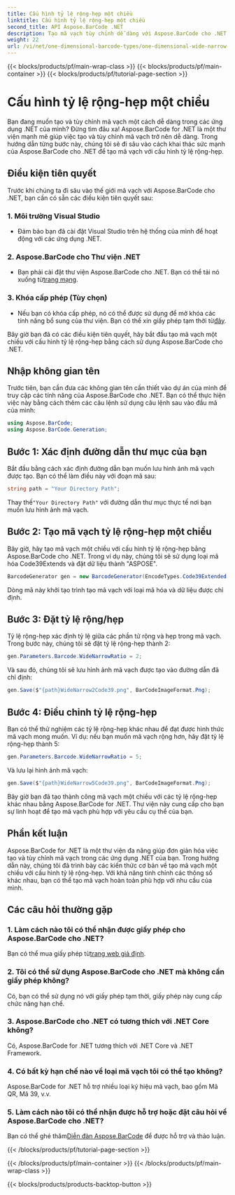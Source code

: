 ```yaml
---
title: Cấu hình tỷ lệ rộng-hẹp một chiều
linktitle: Cấu hình tỷ lệ rộng-hẹp một chiều
second_title: API Aspose.BarCode .NET
description: Tạo mã vạch tùy chỉnh dễ dàng với Aspose.BarCode cho .NET. Hướng dẫn từng bước cho cấu hình tỷ lệ rộng-hẹp một chiều.
weight: 22
url: /vi/net/one-dimensional-barcode-types/one-dimensional-wide-narrow-ratio-configuration/
---
```


{{< blocks/products/pf/main-wrap-class >}}
{{< blocks/products/pf/main-container >}}
{{< blocks/products/pf/tutorial-page-section >}}

# Cấu hình tỷ lệ rộng-hẹp một chiều


Bạn đang muốn tạo và tùy chỉnh mã vạch một cách dễ dàng trong các ứng dụng .NET của mình? Đừng tìm đâu xa! Aspose.BarCode for .NET là một thư viện mạnh mẽ giúp việc tạo và tùy chỉnh mã vạch trở nên dễ dàng. Trong hướng dẫn từng bước này, chúng tôi sẽ đi sâu vào cách khai thác sức mạnh của Aspose.BarCode cho .NET để tạo mã vạch với cấu hình tỷ lệ rộng-hẹp.

## Điều kiện tiên quyết

Trước khi chúng ta đi sâu vào thế giới mã vạch với Aspose.BarCode cho .NET, bạn cần có sẵn các điều kiện tiên quyết sau:

### 1. Môi trường Visual Studio
   - Đảm bảo bạn đã cài đặt Visual Studio trên hệ thống của mình để hoạt động với các ứng dụng .NET.
   
### 2. Aspose.BarCode cho Thư viện .NET
   -  Bạn phải cài đặt thư viện Aspose.BarCode cho .NET. Bạn có thể tải nó xuống từ[trang mạng](https://releases.aspose.com/barcode/net/).

### 3. Khóa cấp phép (Tùy chọn)
   -  Nếu bạn có khóa cấp phép, nó có thể được sử dụng để mở khóa các tính năng bổ sung của thư viện. Bạn có thể xin giấy phép tạm thời từ[đây](https://purchase.aspose.com/temporary-license/).

Bây giờ bạn đã có các điều kiện tiên quyết, hãy bắt đầu tạo mã vạch một chiều với cấu hình tỷ lệ rộng-hẹp bằng cách sử dụng Aspose.BarCode cho .NET.

## Nhập không gian tên

Trước tiên, bạn cần đưa các không gian tên cần thiết vào dự án của mình để truy cập các tính năng của Aspose.BarCode cho .NET. Bạn có thể thực hiện việc này bằng cách thêm các câu lệnh sử dụng câu lệnh sau vào đầu mã của mình:

```csharp
using Aspose.BarCode;
using Aspose.BarCode.Generation;
```

## Bước 1: Xác định đường dẫn thư mục của bạn

Bắt đầu bằng cách xác định đường dẫn bạn muốn lưu hình ảnh mã vạch được tạo. Bạn có thể làm điều này với đoạn mã sau:

```csharp
string path = "Your Directory Path";
```

 Thay thế`"Your Directory Path"` với đường dẫn thư mục thực tế nơi bạn muốn lưu hình ảnh mã vạch.

## Bước 2: Tạo mã vạch tỷ lệ rộng-hẹp một chiều

Bây giờ, hãy tạo mã vạch một chiều với cấu hình tỷ lệ rộng-hẹp bằng Aspose.BarCode cho .NET. Trong ví dụ này, chúng tôi sẽ sử dụng loại mã hóa Code39Extends và đặt dữ liệu thành "ASPOSE".

```csharp
BarcodeGenerator gen = new BarcodeGenerator(EncodeTypes.Code39Extended, "ASPOSE");
```

Dòng mã này khởi tạo trình tạo mã vạch với loại mã hóa và dữ liệu được chỉ định.

## Bước 3: Đặt tỷ lệ rộng/hẹp

Tỷ lệ rộng-hẹp xác định tỷ lệ giữa các phần tử rộng và hẹp trong mã vạch. Trong bước này, chúng tôi sẽ đặt tỷ lệ rộng-hẹp thành 2:

```csharp
gen.Parameters.Barcode.WideNarrowRatio = 2;
```

Và sau đó, chúng tôi sẽ lưu hình ảnh mã vạch được tạo vào đường dẫn đã chỉ định:

```csharp
gen.Save($"{path}WideNarrow2Code39.png", BarCodeImageFormat.Png);
```

## Bước 4: Điều chỉnh tỷ lệ rộng-hẹp

Bạn có thể thử nghiệm các tỷ lệ rộng-hẹp khác nhau để đạt được hình thức mã vạch mong muốn. Ví dụ: nếu bạn muốn mã vạch rộng hơn, hãy đặt tỷ lệ rộng-hẹp thành 5:

```csharp
gen.Parameters.Barcode.WideNarrowRatio = 5;
```

Và lưu lại hình ảnh mã vạch:

```csharp
gen.Save($"{path}WideNarrow5Code39.png", BarCodeImageFormat.Png);
```

Bây giờ bạn đã tạo thành công mã vạch một chiều với các tỷ lệ rộng-hẹp khác nhau bằng Aspose.BarCode for .NET. Thư viện này cung cấp cho bạn sự linh hoạt để tạo mã vạch phù hợp với yêu cầu cụ thể của bạn.

## Phần kết luận

Aspose.BarCode for .NET là một thư viện đa năng giúp đơn giản hóa việc tạo và tùy chỉnh mã vạch trong các ứng dụng .NET của bạn. Trong hướng dẫn này, chúng tôi đã trình bày các kiến thức cơ bản về tạo mã vạch một chiều với cấu hình tỷ lệ rộng-hẹp. Với khả năng tinh chỉnh các thông số khác nhau, bạn có thể tạo mã vạch hoàn toàn phù hợp với nhu cầu của mình.

## Các câu hỏi thường gặp

### 1. Làm cách nào tôi có thể nhận được giấy phép cho Aspose.BarCode cho .NET?
 Bạn có thể mua giấy phép từ[trang web giả định](https://purchase.aspose.com/buy).

### 2. Tôi có thể sử dụng Aspose.BarCode cho .NET mà không cần giấy phép không?
Có, bạn có thể sử dụng nó với giấy phép tạm thời, giấy phép này cung cấp chức năng hạn chế.

### 3. Aspose.BarCode cho .NET có tương thích với .NET Core không?
Có, Aspose.BarCode for .NET tương thích với .NET Core và .NET Framework.

### 4. Có bất kỳ hạn chế nào về loại mã vạch tôi có thể tạo không?
Aspose.BarCode for .NET hỗ trợ nhiều loại ký hiệu mã vạch, bao gồm Mã QR, Mã 39, v.v.

### 5. Làm cách nào tôi có thể nhận được hỗ trợ hoặc đặt câu hỏi về Aspose.BarCode cho .NET?
 Bạn có thể ghé thăm[Diễn đàn Aspose.BarCode](https://forum.aspose.com/c/barcode/13) để được hỗ trợ và thảo luận.

{{< /blocks/products/pf/tutorial-page-section >}}

{{< /blocks/products/pf/main-container >}}
{{< /blocks/products/pf/main-wrap-class >}}

{{< blocks/products/products-backtop-button >}}
